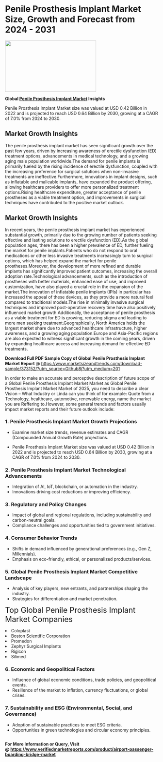<H1>Penile Prosthesis Implant Market Size, Growth and Forecast from 2024 - 2031</H1><img class="aligncenter size-medium wp-image-584254" src="https://thirdeyenews.in/wp-content/uploads/2024/09/Global-Market-Research-300x168.jpeg" alt="" width="300" height="168" /><p><strong>Global&nbsp;<a href="https://www.marketsizeandtrends.com/download-sample/373152/?utm_source=Github8j?utm_medium=201">Penile Prosthesis Implant Market</a> Insights</strong></p><p>Penile Prosthesis Implant Market size was valued at USD 0.42 Billion in 2022 and is projected to reach USD 0.64 Billion by 2030, growing at a CAGR of 7.0% from 2024 to 2030.</p><p><h2>Market Growth Insights</h2> The penile prosthesis implant market has seen significant growth over the past few years, driven by increasing awareness of erectile dysfunction (ED) treatment options, advancements in medical technology, and a growing aging male population worldwide.The demand for penile implants is primarily fueled by the rising incidence of erectile dysfunction, coupled with the increasing preference for surgical solutions when non-invasive treatments are ineffective.Furthermore, innovations in implant designs, such as inflatable and malleable implants, have expanded the product offering, allowing healthcare providers to offer more personalized treatment options.Rising healthcare expenditure, greater acceptance of penile prostheses as a viable treatment option, and improvements in surgical techniques have contributed to the positive market outlook. <h2>Market Growth Insights</h2> In recent years, the penile prosthesis implant market has experienced substantial growth, primarily due to the growing number of patients seeking effective and lasting solutions to erectile dysfunction (ED).As the global population ages, there has been a higher prevalence of ED, further fueling the market for penile implants.Patients who do not respond to oral medications or other less invasive treatments increasingly turn to surgical options, which has helped expand the market for penile prostheses.Moreover, the development of more refined and durable implants has significantly improved patient outcomes, increasing the overall adoption rate.Technological advancements, such as the introduction of prostheses with better materials, enhanced ease of use, and improved customization, have also played a crucial role in the expansion of the market.The innovation of inflatable penile implants (IPIs) in particular has increased the appeal of these devices, as they provide a more natural feel compared to traditional models.The rise in minimally invasive surgical techniques and improved post-operative recovery time have also positively influenced market growth.Additionally, the acceptance of penile prosthesis as a viable treatment for ED is growing, reducing stigma and leading to more men seeking treatment.Geographically, North America holds the largest market share due to advanced healthcare infrastructure, higher awareness, and a growing aging population.Europe and Asia-Pacific regions are also expected to witness significant growth in the coming years, driven by expanding healthcare access and increasing demand for effective ED treatments.</p><p><span class=""><strong>Download Full PDF Sample Copy of Global Penile Prosthesis Implant Market Report</strong> @ <a href="https://www.marketsizeandtrends.com/download-sample/373152/?utm_source=Github8j?utm_medium=201" target="_blank">https://www.marketsizeandtrends.com/download-sample/373152/?utm_source=Github8j?utm_medium=201</a></span></p><p>In order to make an accurate and perceptive description of future scope of a Global&nbsp;Penile Prosthesis Implant Market Market as Global&nbsp;Penile Prosthesis Implant Market Market of 2025, you need to describe a clear Vision &ndash; What Industry or Linda can you think of for example: Quote from a Technology, healthcare, automotive, renewable energy, name the market you are Reffering to.However, some general trends and factors usually impact market reports and their future outlook include:</p><h3>1.&nbsp;<strong>Penile Prosthesis Implant Market Growth Projections</strong></h3><ul><li>Examine market size trends, revenue estimates and CAGR (Compounded Annual Growth Rate) projections.</li><li><p>Penile Prosthesis Implant Market size was valued at USD 0.42 Billion in 2022 and is projected to reach USD 0.64 Billion by 2030, growing at a CAGR of 7.0% from 2024 to 2030.</p></li></ul><h3>2.&nbsp;<strong>Penile Prosthesis Implant Market Technological Advancements</strong></h3><ul><li>Integration of AI, IoT, blockchain, or automation in the industry.</li><li>Innovations driving cost reductions or improving efficiency.</li></ul><h3>3.&nbsp;<strong>Regulatory and Policy Changes</strong></h3><ul><li>Impact of global and regional regulations, including sustainability and carbon-neutral goals.</li><li>Compliance challenges and opportunities tied to government initiatives.</li></ul><h3>4.&nbsp;<strong>Consumer Behavior Trends</strong></h3><ul><li>Shifts in demand influenced by generational preferences (e.g., Gen Z, Millennials).</li><li>Emphasis on eco-friendly, ethical, or personalized products/services.</li></ul><h3>5.&nbsp;<strong>Global Penile Prosthesis Implant Market Competitive Landscape</strong></h3><ul><li>Analysis of key players, new entrants, and partnerships shaping the industry.</li><li>Strategies for differentiation and market penetration.</li></ul><p data-pm-slice="1 1 []"><span style="color: inherit; font-family: inherit; font-size: 25px;">Top Global Penile Prosthesis Implant Market Companies</span></p><div class="" data-test-id=""><p><li>Coloplast</li><li> Boston Scientific Corporation</li><li> Promedon</li><li> Zephyr Surgical Implants</li><li> Rigicon</li><li> Silimed</li></p></div><h3>6.&nbsp;<strong>Economic and Geopolitical Factors</strong></h3><ul><li>Influence of global economic conditions, trade policies, and geopolitical events.</li><li>Resilience of the market to inflation, currency fluctuations, or global crises.</li></ul><h3>7.&nbsp;<strong>Sustainability and ESG (Environmental, Social, and Governance)</strong></h3><ul><li>Adoption of sustainable practices to meet ESG criteria.</li><li>Opportunities in green technologies and circular economy principles.</li></ul><h2><strong style="font-size: 14px;">For More Information or Query, Visit @&nbsp;</strong><a style="background-color: #ffffff; font-size: 14px;" href="https://www.marketsizeandtrends.com/report/penile-prosthesis-implant-market/" target="_blank">https://www.verifiedmarketreports.com/product/airport-passenger-boarding-bridge-market</a></h2>
